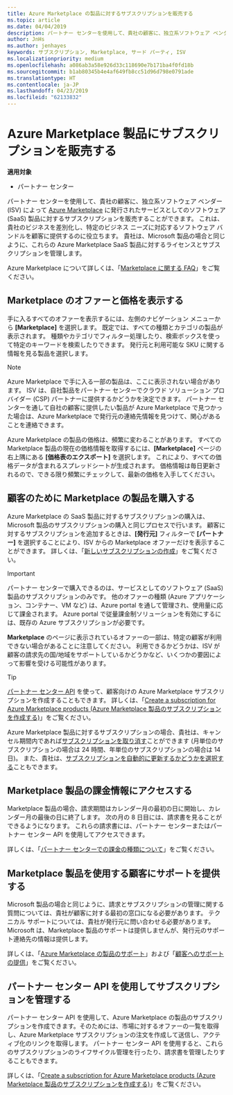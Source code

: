 ```yaml
---
title: Azure Marketplace の製品に対するサブスクリプションを販売する
ms.topic: article
ms.date: 04/04/2019
description: パートナー センターを使用して、貴社の顧客に、独立系ソフトウェア ベンダー (ISV) によって Azure Marketplace に発行されたサービスとしてのソフトウェア (SaaS) 製品に対するサブスクリプションを販売することができます。
author: JnHs
ms.author: jenhayes
keywords: サブスクリプション, Marketplace, サード パーティ, ISV
ms.localizationpriority: medium
ms.openlocfilehash: a086ab3a58e926d33c118690e7b171ba4f0fd18b
ms.sourcegitcommit: b1ab80345b4e4af649fb8cc51d96d798e0791ade
ms.translationtype: HT
ms.contentlocale: ja-JP
ms.lasthandoff: 04/23/2019
ms.locfileid: "62133832"
---
```

# <a name="sell-subscriptions-to-azure-marketplace-products"></a>Azure Marketplace 製品にサブスクリプションを販売する

**適用対象**

- パートナー センター

パートナー センターを使用して、貴社の顧客に、独立系ソフトウェア ベンダー (ISV) によって [Azure Marketplace](https://azuremarketplace.microsoft.com/marketplace) に発行されたサービスとしてのソフトウェア (SaaS) 製品に対するサブスクリプションを販売することができます。 これは、貴社のビジネスを差別化し、特定のビジネス ニーズに対応するソフトウェア バンドルを顧客に提供するのに役立ちます。 貴社は、Microsoft 製品の場合と同じように、これらの Azure Marketplace SaaS 製品に対するライセンスとサブスクリプションを管理します。

Azure Marketplace について詳しくは、「[Marketplace に関する FAQ](https://docs.microsoft.com/azure/marketplace/marketplace-faq-publisher-guide)」をご覧ください。

## <a name="view-marketplace-offers-and-pricing"></a>Marketplace のオファーと価格を表示する

手に入るすべてのオファーを表示するには、左側のナビゲーション メニューから **[Marketplace]** を選択します。 既定では、すべての種類とカテゴリの製品が表示されます。 種類やカテゴリでフィルター処理したり、検索ボックスを使って特定のキーワードを検索したりできます。 発行元と利用可能な SKU に関する情報を見る製品を選択します。

> [!NOTE]
> Azure Marketplace で手に入る一部の製品は、ここに表示されない場合があります。 ISV は、自社製品をパートナー センターでクラウド ソリューション プロバイダー (CSP) パートナーに提供するかどうかを決定できます。 パートナー センターを通して自社の顧客に提供したい製品が Azure Marketplace で見つかった場合は、Azure Marketplace で発行元の連絡先情報を見つけて、関心があることを連絡できます。

Azure Marketplace の製品の価格は、頻繁に変わることがあります。 すべての Marketplace 製品の現在の価格情報を取得するには、**[Marketplace]** ページの右上隅にある **[価格表のエクスポート]** を選択します。 これにより、すべての価格データが含まれるスプレッドシートが生成されます。 価格情報は毎日更新されるので、できる限り頻繁にチェックして、最新の価格を入手してください。

## <a name="purchase-marketplace-products-for-your-customers"></a>顧客のために Marketplace の製品を購入する

Azure Marketplace の SaaS 製品に対するサブスクリプションの購入は、Microsoft 製品のサブスクリプションの購入と同じプロセスで行います。 顧客に対するサブスクリプションを追加するときは、**[発行元]** フィルターで **[パートナー]** を選択することにより、ISV からの Marketplace オファーだけを表示することができます。 詳しくは、「[新しいサブスクリプションの作成](create-a-new-subscription.md)」をご覧ください。

> [!IMPORTANT]
> パートナー センターで購入できるのは、サービスとしてのソフトウェア (SaaS) 製品のサブスクリプションのみです。 他のオファーの種類 (Azure アプリケーション、コンテナー、VM など) は、Azure portal を通して管理され、使用量に応じて課金されます。 Azure portal で従量課金制ソリューションを有効にするには、既存の Azure サブスクリプションが必要です。

**Marketplace** のページに表示されているオファーの一部は、特定の顧客が利用できない場合があることに注意してください。 利用できるかどうかは、ISV が顧客の請求先の国/地域をサポートしているかどうかなど、いくつかの要因によって影響を受ける可能性があります。

> [!TIP]
> [パートナー センター API](https://docs.microsoft.com/partner-center/develop/) を使って、顧客向けの Azure Marketplace サブスクリプションを作成することもできます。 詳しくは、「[Create a subscription for Azure Marketplace products (Azure Marketplace 製品のサブスクリプションを作成する)](https://docs.microsoft.com/partner-center/develop/create-subscription-azure-marketplace-products)」をご覧ください。

Azure Marketplace 製品に対するサブスクリプションの場合、貴社は、キャンセル期間内であれば[サブスクリプションを取り消す](https://docs.microsoft.com/partner-center/create-a-new-subscription#cancel-a-subscription)ことができます (月単位のサブスクリプションの場合は 24 時間、年単位のサブスクリプションの場合は 14 日)。 また、貴社は、[サブスクリプションを自動的に更新するかどうかを選択する](https://docs.microsoft.com/partner-center/create-a-new-subscription#choose-whether-to-automatically-renew-an-azure-marketplace-subscription)こともできます。

## <a name="access-billing-info-for-marketplace-products"></a>Marketplace 製品の課金情報にアクセスする

Marketplace 製品の場合、請求期間はカレンダー月の最初の日に開始し、カレンダー月の最後の日に終了します。 次の月の 8 日目には、請求書を見ることができるようになります。 これらの請求書には、パートナー センターまたはパートナー センター API を使用してアクセスできます。

詳しくは、「[パートナー センターでの課金の種類について](https://docs.microsoft.com/partner-center/billing-different-types#billing-for-one-time-and-select-recurring-charges)」をご覧ください。

## <a name="provide-support-for-customers-using-marketplace-products"></a>Marketplace 製品を使用する顧客にサポートを提供する

Microsoft 製品の場合と同じように、請求とサブスクリプションの管理に関する質問については、貴社が顧客に対する最初の窓口になる必要があります。 テクニカル サポートについては、貴社が発行元に問い合わせる必要があります。 Microsoft は、Marketplace 製品のサポートは提供しませんが、発行元のサポート連絡先の情報は提供します。

詳しくは、「[Azure Marketplace の製品のサポート](https://docs.microsoft.com/partner-center/report-problems-on-behalf-of-a-customer#support-for-azure-marketplace-products)」および「[顧客へのサポートの提供](https://docs.microsoft.com/partner-center/customer-support)」をご覧ください。

## <a name="manage-subscriptions-using-partner-center-apis"></a>パートナー センター API を使用してサブスクリプションを管理する

パートナー センター API を使用して、Azure Marketplace の製品のサブスクリプションを作成できます。そのためには、市場に対するオファーの一覧を取得し、Azure Marketplace サブスクリプションの注文を作成して送信し、アクティブ化のリンクを取得します。 パートナー センター API を使用すると、これらのサブスクリプションのライフサイクル管理を行ったり、請求書を管理したりすることもできます。

詳しくは、「[Create a subscription for Azure Marketplace products (Azure Marketplace 製品のサブスクリプションを作成する)](https://docs.microsoft.com/partner-center/develop/create-subscription-azure-marketplace-products)」をご覧ください。